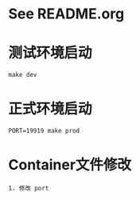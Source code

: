 # See README.org

# 测试环境启动

    make dev

# 正式环境启动

    PORT=19919 make prod

# Container文件修改

    1. 修改 port
